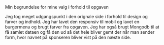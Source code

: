 Min begrundelse for mine valg i forhold til opgaven

Jeg tog meget udgangspunkt i den orignale side i forhold til design og farver og indhold. Jeg har lavet den responsiv til mobil og lavet en burgermenu og brugt farver fra opgaven.
Jeg har også brugt Mongodb til at få samlet dataen og få den ud så det hele bliver gemt der når man sender form, hvor navnet på sponseren bliver vist på den næste side.
